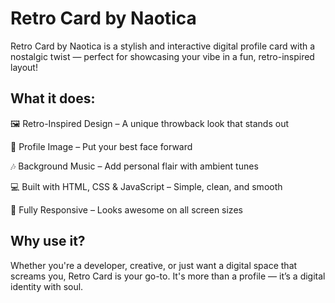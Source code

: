 # Retro Card by Naotica
Retro Card by Naotica is a stylish and interactive digital profile card with a nostalgic twist — perfect for showcasing your vibe in a fun, retro-inspired layout!

## What it does:
🖼️ Retro-Inspired Design – A unique throwback look that stands out

📸 Profile Image – Put your best face forward

🎶 Background Music – Add personal flair with ambient tunes

💻 Built with HTML, CSS & JavaScript – Simple, clean, and smooth

📱 Fully Responsive – Looks awesome on all screen sizes

## Why use it?
Whether you're a developer, creative, or just want a digital space that screams you, Retro Card is your go-to. It's more than a profile — it’s a digital identity with soul.
